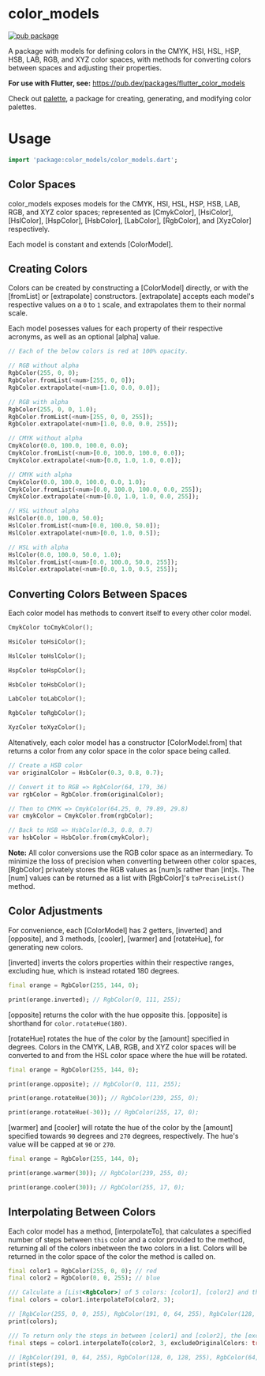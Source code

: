 # color_models

[![pub package](https://img.shields.io/pub/v/color_models.svg)](https://pub.dartlang.org/packages/color_models)

A package with models for defining colors in the CMYK, HSI, HSL, HSP, HSB,
LAB, RGB, and XYZ color spaces, with methods for converting colors between
spaces and adjusting their properties.

__For use with Flutter, see:__ https://pub.dev/packages/flutter_color_models

Check out [palette](https://pub.dev/packages/palette), a package for creating,
generating, and modifying color palettes.

# Usage

```dart
import 'package:color_models/color_models.dart';
```

## Color Spaces

color_models exposes models for the CMYK, HSI, HSL, HSP, HSB, LAB, RGB,
and XYZ color spaces; represented as [CmykColor], [HsiColor], [HslColor],
[HspColor], [HsbColor], [LabColor], [RgbColor], and [XyzColor] respectively.

Each model is constant and extends [ColorModel].

## Creating Colors

Colors can be created by constructing a [ColorModel] directly, or with the
[fromList] or [extrapolate] constructors. [extrapolate] accepts each model's
respective values on a `0` to `1` scale, and extrapolates them to their normal
scale.

Each model posesses values for each property of their respective acronyms,
as well as an optional [alpha] value.

```dart
// Each of the below colors is red at 100% opacity.

// RGB without alpha
RgbColor(255, 0, 0);
RgbColor.fromList(<num>[255, 0, 0]);
RgbColor.extrapolate(<num>[1.0, 0.0, 0.0]);

// RGB with alpha
RgbColor(255, 0, 0, 1.0);
RgbColor.fromList(<num>[255, 0, 0, 255]);
RgbColor.extrapolate(<num>[1.0, 0.0, 0.0, 255]);

// CMYK without alpha
CmykColor(0.0, 100.0, 100.0, 0.0);
CmykColor.fromList(<num>[0.0, 100.0, 100.0, 0.0]);
CmykColor.extrapolate(<num>[0.0, 1.0, 1.0, 0.0]);

// CMYK with alpha
CmykColor(0.0, 100.0, 100.0, 0.0, 1.0);
CmykColor.fromList(<num>[0.0, 100.0, 100.0, 0.0, 255]);
CmykColor.extrapolate(<num>[0.0, 1.0, 1.0, 0.0, 255]);

// HSL without alpha
HslColor(0.0, 100.0, 50.0);
HslColor.fromList(<num>[0.0, 100.0, 50.0]);
HslColor.extrapolate(<num>[0.0, 1.0, 0.5]);

// HSL with alpha
HslColor(0.0, 100.0, 50.0, 1.0);
HslColor.fromList(<num>[0.0, 100.0, 50.0, 255]);
HslColor.extrapolate(<num>[0.0, 1.0, 0.5, 255]);
```

## Converting Colors Between Spaces

Each color model has methods to convert itself to every other color model.

```dart
CmykColor toCmykColor();

HsiColor toHsiColor();

HslColor toHslColor();

HspColor toHspColor();

HsbColor toHsbColor();

LabColor toLabColor();

RgbColor toRgbColor();

XyzColor toXyzColor();
```

Altenatively, each color model has a constructor [ColorModel.from] that returns
a color from any color space in the color space being called.

```dart
// Create a HSB color
var originalColor = HsbColor(0.3, 0.8, 0.7);

// Convert it to RGB => RgbColor(64, 179, 36)
var rgbColor = RgbColor.from(originalColor);

// Then to CMYK => CmykColor(64.25, 0, 79.89, 29.8)
var cmykColor = CmykColor.from(rgbColor);

// Back to HSB => HsbColor(0.3, 0.8, 0.7)
var hsbColor = HsbColor.from(cmykColor);
```

__Note:__ All color conversions use the RGB color space as an
intermediary. To minimize the loss of precision when converting
between other color spaces, [RgbColor] privately stores the RGB
values as [num]s rather than [int]s. The [num] values can be
returned as a list with [RgbColor]'s `toPreciseList()` method.

## Color Adjustments

For convenience, each [ColorModel] has 2 getters, [inverted] and [opposite],
and 3 methods, [cooler], [warmer] and [rotateHue], for generating new colors.

[inverted] inverts the colors properties within their respective ranges,
excluding hue, which is instead rotated 180 degrees.

```dart
final orange = RgbColor(255, 144, 0);

print(orange.inverted); // RgbColor(0, 111, 255);
```

[opposite] returns the color with the hue opposite this. [opposite] is
shorthand for `color.rotateHue(180)`.

[rotateHue] rotates the hue of the color by the [amount] specified in degrees.
Colors in the CMYK, LAB, RGB, and XYZ color spaces will be converted to and from
the HSL color space where the hue will be rotated.

```dart
final orange = RgbColor(255, 144, 0);

print(orange.opposite); // RgbColor(0, 111, 255);

print(orange.rotateHue(30)); // RgbColor(239, 255, 0);

print(orange.rotateHue(-30)); // RgbColor(255, 17, 0);
```

[warmer] and [cooler] will rotate the hue of the color by the [amount] specified
towards `90` degrees and `270` degrees, respectively. The hue's value will be
capped at `90` or `270`.

```dart
final orange = RgbColor(255, 144, 0);

print(orange.warmer(30)); // RgbColor(239, 255, 0);

print(orange.cooler(30)); // RgbColor(255, 17, 0);
```

## Interpolating Between Colors

Each color model has a method, [interpolateTo], that calculates a specified number
of steps between `this` color and a color provided to the method, returning all of
the colors inbetween the two colors in a list. Colors will be returned in the color
space of the color the method is called on.

```dart
final color1 = RgbColor(255, 0, 0); // red
final color2 = RgbColor(0, 0, 255); // blue

/// Calculate a [List<RgbColor>] of 5 colors: [color1], [color2] and the 3 steps inbetween.
final colors = color1.interpolateTo(color2, 3);

// [RgbColor(255, 0, 0, 255), RgbColor(191, 0, 64, 255), RgbColor(128, 0, 128, 255), RgbColor(64, 0, 191, 255), RgbColor(0, 0, 255, 255)]
print(colors);

/// To return only the steps in between [color1] and [color2], the [excludeOriginalColors] parameter can be set to `true`.
final steps = color1.interpolateTo(color2, 3, excludeOriginalColors: true);

// [RgbColor(191, 0, 64, 255), RgbColor(128, 0, 128, 255), RgbColor(64, 0, 191, 255)]
print(steps);
```
